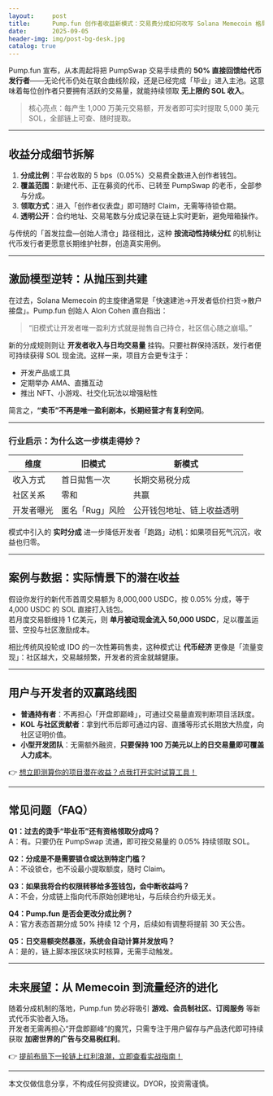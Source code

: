 ```yaml
---
layout:     post
title:      Pump.fun 创作者收益新模式：交易费分成如何改写 Solana Memecoin 格局
date:       2025-09-05
header-img: img/post-bg-desk.jpg
catalog: true
---
```


Pump.fun 宣布，从本周起将把 PumpSwap 交易手续费的 **50% 直接回馈给代币发行者**——无论代币仍处在联合曲线阶段，还是已经完成「毕业」进入主池。这意味着每位创作者只要拥有活跃的交易量，就能持续领取 **无上限的 SOL 收入**。

> 核心亮点：每产生 1,000 万美元交易额，开发者即可实时提取 5,000 美元 SOL，全部链上可查、随时提取。

---

## 收益分成细节拆解

1. **分成比例**：平台收取的 5 bps（0.05%）交易费全数进入创作者钱包。  
2. **覆盖范围**：新建代币、正在募资的代币、已转至 PumpSwap 的老币，全部参与分成。  
3. **领取方式**：进入「创作者仪表盘」即可随时 Claim，无需等待锁仓期。  
4. **透明公开**：合约地址、交易笔数与分成记录在链上实时更新，避免暗箱操作。  

与传统的「首发拉盘—创始人清仓」路径相比，这种 **按流动性持续分红** 的机制让代币发行者更愿意长期维护社群，创造真实用例。

---

## 激励模型逆转：从抛压到共建

在过去，Solana Memecoin 的主旋律通常是「快速建池→开发者低价扫货→散户接盘」。Pump.fun 创始人 Alon Cohen 直白指出：

> “旧模式让开发者唯一盈利方式就是抛售自己持仓，社区信心随之崩塌。”

新的分成规则则让 **开发者收入与日均交易量** 挂钩。只要社群保持活跃，发行者便可持续获得 SOL 现金流。这样一来，项目方会更专注于：

- 开发产品或工具  
- 定期举办 AMA、直播互动  
- 推出 NFT、小游戏、社交化玩法以增强粘性  

简言之，**“卖币”不再是唯一盈利剧本，长期经营才有复利空间**。

---

### 行业启示：为什么这一步棋走得妙？

| 维度 | 旧模式 | 新模式 |
|-|-|-|
| 收入方式 | 首日拋售一次 | 长期交易税分成 |
| 社区关系 | 零和 | 共赢 |
| 开发者曝光 | 匿名「Rug」风险 | 公开钱包地址、链上收益透明 |

模式中引入的 **实时分成** 进一步降低开发者「跑路」动机：如果项目死气沉沉，收益也归零。

---

## 案例与数据：实际情景下的潜在收益

假设你发行的新代币首周交易额为 8,000,000 USDC，按 0.05% 分成，等于 4,000 USDC 的 SOL 直接打入钱包。  
若月度交易额维持 1 亿美元，则 **单月被动现金流入 50,000 USDC**，足以覆盖运营、空投与社区激励成本。

相比传统风投轮或 IDO 的一次性筹码售卖，这种模式让 **代币经济** 更像是「流量变现」：社区越大，交易越频繁，开发者的资金就越健康。

---

## 用户与开发者的双赢路线图

- **普通持有者**：不再担心「开盘即巅峰」，可通过交易量直观判断项目活跃度。  
- **KOL 与社区贡献者**：拿到代币后即可通过内容、直播等形式长期放大热度，向社区证明价值。  
- **小型开发团队**：无需额外融资，**只要保持 100 万美元以上的日交易量即可覆盖人力成本**。

👉 [想立即测算你的项目潜在收益？点我打开实时试算工具！](https://okxdog.com/)

---

## 常见问题（FAQ）

**Q1：过去的烫手“毕业币”还有资格领取分成吗？**  
A：有。只要仍在 PumpSwap 流通，即可按交易量的 0.05% 持续领取 SOL。

**Q2：分成是不是需要锁仓或达到特定门槛？**  
A：不设锁仓，也不设最小提取额度，随时 Claim。

**Q3：如果我将合约权限转移给多签钱包，会中断收益吗？**  
A：不会，分成链上指向代币原始创建地址，与后续合约升级无关。

**Q4：Pump.fun 是否会更改分成比例？**  
A：官方表态首期分成 50% 持续 12 个月，后续如有调整将提前 30 天公告。

**Q5：日交易额突然暴涨，系统会自动计算并发放吗？**  
A：是的，链上脚本按区块实时核算，无需手动触发。

---

## 未来展望：从 Memecoin 到流量经济的进化

随着分成机制的落地，Pump.fun 势必将吸引 **游戏、会员制社区、订阅服务** 等新式代币实验者入场。  
开发者无需再担心“开盘即巅峰”的魔咒，只需专注于用户留存与产品迭代即可持续获取 **加密世界的广告与交易税红利**。

👉 [提前布局下一轮链上红利浪潮，立即查看实战指南！](https://okxdog.com/)

---

本文仅做信息分享，不构成任何投资建议。DYOR，投资需谨慎。